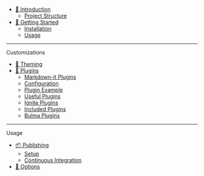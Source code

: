 * [:page_facing_up: Introduction](./pages/Introduction.md)
  * [Project Structure](./pages/ProjectStructure.md)
* [:tada: Getting Started](./pages/GettingStarted.md)
  * [Installation](./pages/GettingStarted.md#installation)
  * [Usage](./pages/GettingStarted.md#usage)

---

Customizations

* [:nail_care: Theming](./pages/Theming.md)
* [:cake: Plugins](./pages/Plugins.md)
  * [Markdown-it Plugins](./pages/Plugins.md#markdown-it-plugins)
  * [Configuration](./pages/Plugins.md#configuration)
  * [Plugin Example](./pages/Plugins.md#plugin-example)
  * [Useful Plugins](./pages/Plugins.md#useful-plugins)
  * [Ignite Plugins](./pages/IgnitePlugins.md)
  * [Included Plugins](./pages/IncludedPlugins.md)
  * [Bulma Plugins](./pages/BulmaPlugins.md)

---

Usage

* [:package: Publishing](./pages/Publishing.md)
  * [Setup](./pages/Publishing.md#setup-branch)
  * [Continuous Integration](./pages/Publishing.md#Continuous-integration)
* [:wrench: Options](./pages/Options.md)

